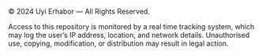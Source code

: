 © 2024 Uyi Erhabor — All Rights Reserved.

Access to this repository is monitored by a real time tracking system, which may log the user’s IP address, location, and network details.
Unauthorised use, copying, modification, or distribution may result in legal action.
